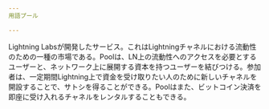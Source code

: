 ```yaml
---
用語プール

---
```

Lightning Labsが開発したサービス。これはLightningチャネルにおける流動性のための一種の市場である。Poolは、LN上の流動性へのアクセスを必要とするユーザーと、ネットワーク上に展開する資本を持つユーザーを結びつける。参加者は、一定期間Lightning上で資金を受け取りたい人のために新しいチャネルを開設することで、サトシを得ることができる。Poolはまた、ビットコイン決済を即座に受け入れるチャネルをレンタルすることもできる。